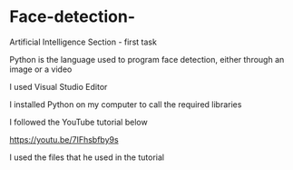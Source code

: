 # Face-detection-
Artificial Intelligence Section - first task

Python is the language used to program face detection, either through an image or a video

I used Visual Studio Editor

I installed Python on my computer to call the required libraries

I followed the YouTube tutorial below


https://youtu.be/7IFhsbfby9s

I used the files that he used in the tutorial

